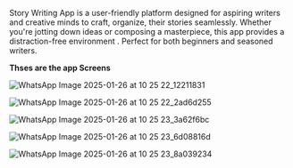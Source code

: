Story Writing App is a user-friendly platform designed for aspiring writers and creative minds to craft, organize,  their stories seamlessly.
Whether you're jotting down ideas or composing a masterpiece, this app provides a distraction-free environment . Perfect for both beginners 
and seasoned writers.

**Thses are the app Screens**


![WhatsApp Image 2025-01-26 at 10 25 22_12211831](https://github.com/user-attachments/assets/73545d1a-fd2e-45be-a7cf-64d4dfa7b54c)

![WhatsApp Image 2025-01-26 at 10 25 22_2ad6d255](https://github.com/user-attachments/assets/a1b63b8b-6eed-495e-861f-221cde1572d1)

![WhatsApp Image 2025-01-26 at 10 25 23_3a62f6bc](https://github.com/user-attachments/assets/e7ad8b62-4cdd-4662-ac30-df5ba00fefb9)

![WhatsApp Image 2025-01-26 at 10 25 23_6d08816d](https://github.com/user-attachments/assets/ea04b32d-0a8b-469c-8455-34de84109d13)

![WhatsApp Image 2025-01-26 at 10 25 23_8a039234](https://github.com/user-attachments/assets/632d9178-4c67-4fe5-ad4c-062a82c0b439)




